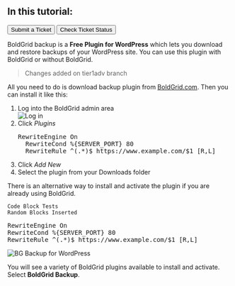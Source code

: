 <div class="in_this_tutorial">
  <h2>In this tutorial:</h2>
  <button type="button" class="btn btn-primary" onclick="trackAnchorClickSC('submit-pdesk-ticket');">Submit a Ticket</button>
  <button type="button" class="btn btn-primary" onclick="trackAnchorClickSC('check-status');">Check Ticket Status</button>
</div>

BoldGrid backup is a **Free Plugin for WordPress** which lets you
download and restore backups of your WordPress site. You can use this
plugin with BoldGrid or without BoldGrid.

> Changes added on tier1adv branch

All you need to do is download backup plugin from
[BoldGrid.com](http://cdn.inmotionhosting.com/support/images/stories/boldgrid/how-to-login/logging-into-boldgrid.png). Then
you can install it like this:

1. Log into the BoldGrid admin area  
![Log in](http://cdn.inmotionhosting.com/support/images/stories/WP/WPlogin1.jpg) 
2. Click _Plugins_  
     <pre class="code_block">RewriteEngine On
	 RewriteCond %{SERVER_PORT} 80
	 RewriteRule ^(.*)$ https://www.example.com/$1 [R,L]</pre>
3. Click _Add New_
4. Select the plugin from your Downloads folder

There is an alternative way to install and activate the plugin if you
are already using BoldGrid.

    Code Block Tests
	Random Blocks Inserted

<pre class="code_block">RewriteEngine On
RewriteCond %{SERVER_PORT} 80
RewriteRule ^(.*)$ https://www.example.com/$1 [R,L]</pre>

![BG Backup for WordPress](http://cdn.inmotionhosting.com/support/images/stories/WP/export-wp.jpg) 


You will see a variety of BoldGrid plugins available to install and
activate. Select __BoldGrid Backup__.
